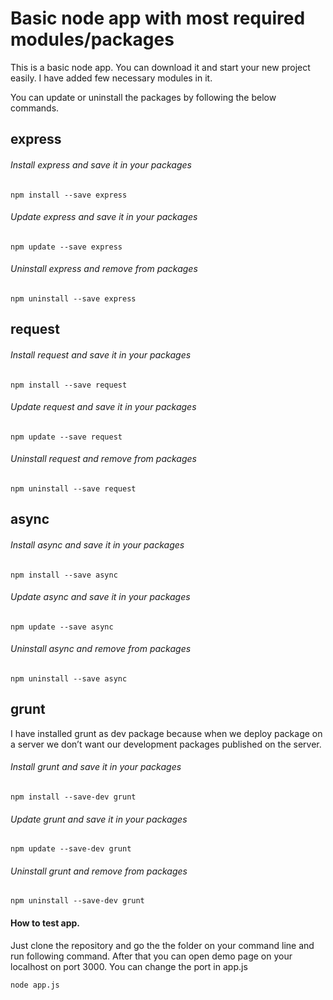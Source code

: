 # Basic node app with most required modules/packages
This is a basic node app. You can download it and start your new project easily. I have added few necessary modules in it.

You can update or uninstall the packages by following the below commands.

## express

###### Install express and save it in your packages
```
npm install --save express
```

###### Update express and save it in your packages
```
npm update --save express
```
###### Uninstall express and remove from packages
```
npm uninstall --save express
```


## request

###### Install request and save it in your packages
```
npm install --save request
```

###### Update request and save it in your packages
```
npm update --save request
```
###### Uninstall request and remove from packages
```
npm uninstall --save request

```

## async

###### Install async and save it in your packages
```
npm install --save async
```

###### Update async and save it in your packages
```
npm update --save async
```
###### Uninstall async and remove from packages
```
npm uninstall --save async
```

## grunt
I have installed grunt as dev package because when we deploy package on a server we don’t want our development packages published on the server.

###### Install grunt and save it in your packages
```
npm install --save-dev grunt
```

###### Update grunt and save it in your packages
```
npm update --save-dev grunt
```
###### Uninstall grunt and remove from packages
```
npm uninstall --save-dev grunt
```

#### How to test app.

Just clone the repository and go the the folder on your command line and run following command. After that you can open demo page on your localhost on port 3000. You can change the port in app.js

```
node app.js
```
